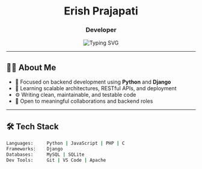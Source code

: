 <h1 align="center">Erish Prajapati</h1>
<h3 align="center">Developer</h3>

<p align="center">
  <img src="https://readme-typing-svg.demolab.com?font=JetBrains+Mono&size=18&duration=2000&pause=1000&color=5C5C5C&center=true&width=450&lines=Clean+Backend+Code;+Efficient+Database+Design;+Problem+Solver+at+Heart" alt="Typing SVG" />
</p>

---

## 👨‍💻 About Me

- 🔭 Focused on backend development using **Python** and **Django**  
- 🧠 Learning scalable architectures, RESTful APIs, and deployment  
- ⚙️ Writing clean, maintainable, and testable code  
- 🤝 Open to meaningful collaborations and backend roles  

---

## 🛠 Tech Stack

```bash
Languages:     Python | JavaScript | PHP | C  
Frameworks:    Django   
Databases:     MySQL | SQLite  
Dev Tools:     Git | VS Code | Apache  
